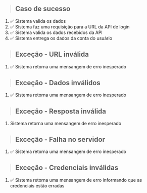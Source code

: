 > ## Caso de sucesso
1. ✅ Sistema valida os dados
2. ✅ Sistema faz uma requisição para a URL da API de login
3. ✅ Sistema valida os dados recebidos da API
4. ✅ Sistema entrega os dados da conta do usuário

> ## Exceção - URL inválida
1. ✅ Sistema retorna uma mensangem de erro inesperado

> ## Exceção - Dados inválidos
1. ✅ Sistema retorna uma mensangem de erro inesperado

> ## Exceção - Resposta inválida
1. Sistema retorna uma mensangem de erro inesperado

> ## Exceção - Falha no servidor
1. ✅ Sistema retorna uma mensangem de erro inesperado

> ## Exceção - Credenciais inválidas
1. ✅ Sistema retorna uma mensangem de erro informando que as credenciais estão erradas